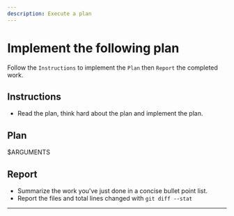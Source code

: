 ```yaml
---
description: Execute a plan
---
```

# Implement the following plan
Follow the `Instructions` to implement the `Plan` then `Report` the completed work.

## Instructions
- Read the plan, think hard about the plan and implement the plan.

## Plan
$ARGUMENTS

## Report
- Summarize the work you've just done in a concise bullet point list.
- Report the files and total lines changed with `git diff --stat`
---